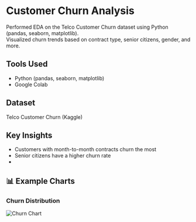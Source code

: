 # Customer Churn Analysis
Performed EDA on the Telco Customer Churn dataset using Python (pandas, seaborn, matplotlib).  
Visualized churn trends based on contract type, senior citizens, gender, and more.

## Tools Used
- Python (pandas, seaborn, matplotlib)
- Google Colab

## Dataset
Telco Customer Churn (Kaggle)

## Key Insights
- Customers with month-to-month contracts churn the most
- Senior citizens have a higher churn rate
- 
## 📊 Example Charts

### Churn Distribution
![Churn Chart](screenshots/visualize_churn.png)

